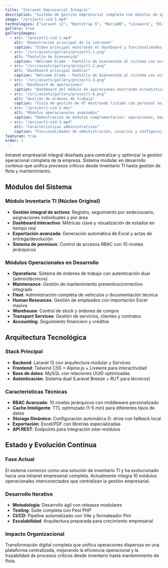 ```yaml
---
title: "Intranet Empresarial Integral"
description: "Sistema de gestión empresarial completo con módulos de operaciones, mantenimiento, inventario TI, flota y recursos humanos. Proyecto en desarrollo continuo."
image: "/project1-vid-1.mp4"
technologies: ["Laravel 12", "Bootstrap 5", "MariaDB", "Livewire", "Blade"]
gallery: true
galleryImages:
  - src: "/project1-vid-1.mp4"
    alt: "Demostración principal de la intranet"
    caption: "Video principal mostrando el dashboard y funcionalidades core del sistema de inventario TI"
  - src: "/src/assets/gallery/project1-1.png"
    alt: "Pantalla de bienvenida"
    caption: "Welcome blade - Pantalla de bienvenida al sistema con acceso inicial 1"
  - src: "/src/assets/gallery/project1-2.png"
    alt: "Dashboard principal modular"
    caption: "Welcome blade - Pantalla de bienvenida al sistema con acceso inicial 2"
  - src: "/src/assets/gallery/project1-3.png"
    alt: "Dashboard de operaciones"
    caption: "Dashboard del módulo de operaciones mostrando estadísticas de OT, personal técnico activo, OTs del mes y acceso a gestión de OT, checklist y documentación técnica"
  - src: "/src/assets/gallery/project1-4.png"
    alt: "Gestión de órdenes de trabajo"
    caption: "Vista de gestión de OT mostrando listado con personal asignado, vehículo, título, descripción, fechas programadas y leyenda de iconos de tipo, prioridad y estado"
  - src: "/project1-vid-2.mkv"
    alt: "Módulos operacionales avanzados"
    caption: "Demostración de módulos complementarios: operaciones, mantenimiento y gestión de flota"
  - src: "/project1-vid-3.mp4"
    alt: "Características administrativas"
    caption: "Funcionalidades de administración, usuarios y configuración del sistema empresarial"
featured: true
order: 1
---
```


Intranet empresarial integral diseñada para centralizar y optimizar la gestión operacional completa de la empresa. Sistema modular en desarrollo continuo que unifica procesos críticos desde inventario TI hasta gestión de flota y mantenimiento.

## Módulos del Sistema

### Módulo Inventario TI (Núcleo Original)
- **Gestión integral de activos**: Registro, seguimiento por sede/usuario, asignaciones individuales y por área
- **Dashboard interactivo**: Métricas clave y visualización de estados en tiempo real
- **Exportación avanzada**: Generación automática de Excel y actas de entrega/devolución
- **Sistema de permisos**: Control de accesos RBAC con 10 niveles jerárquicos

### Módulos Operacionales en Desarrollo
- **Operations**: Sistema de órdenes de trabajo con autenticación dual (admin/técnicos)
- **Maintenance**: Gestión de mantenimiento preventivo/correctivo integrado
- **Fleet**: Administración completa de vehículos y documentación técnica
- **Human Resources**: Gestión de empleados con importación Excel masiva
- **Warehouse**: Control de stock y órdenes de compra
- **Transport Services**: Gestión de servicios, clientes y contratos
- **Accounting**: Seguimiento financiero y créditos

## Arquitectura Tecnológica

### Stack Principal
- **Backend**: Laravel 12 con arquitectura modular y Services
- **Frontend**: Tailwind CSS + Alpine.js + Livewire para interactividad
- **Base de datos**: MySQL con relaciones UUID optimizadas
- **Autenticación**: Sistema dual (Laravel Breeze + RUT para técnicos)

### Características Técnicas
- **RBAC Avanzado**: 10 niveles jerárquicos con middleware personalizado
- **Cache Inteligente**: TTL optimizado (1-5 min) para diferentes tipos de datos
- **Storage Dinámico**: Configuración automática D: drive con fallback local
- **Exportación**: Excel/PDF con librerías especializadas
- **API REST**: Endpoints para integración inter-módulos

## Estado y Evolución Continua

### Fase Actual
El sistema comenzó como una solución de inventario TI y ha evolucionado hacia una intranet empresarial completa. Actualmente integra 10 módulos operacionales interconectados que centralizan la gestión empresarial.

### Desarrollo Iterativo
- **Metodología**: Desarrollo ágil con releases modulares
- **Testing**: Suite completa con Pest PHP
- **CI/CD**: Pipeline automatizado con Vite y formateador Pint
- **Escalabilidad**: Arquitectura preparada para crecimiento empresarial

### Impacto Organizacional
Transformación digital completa que unifica operaciones dispersas en una plataforma centralizada, mejorando la eficiencia operacional y la trazabilidad de procesos críticos desde inventario hasta mantenimiento de flota.